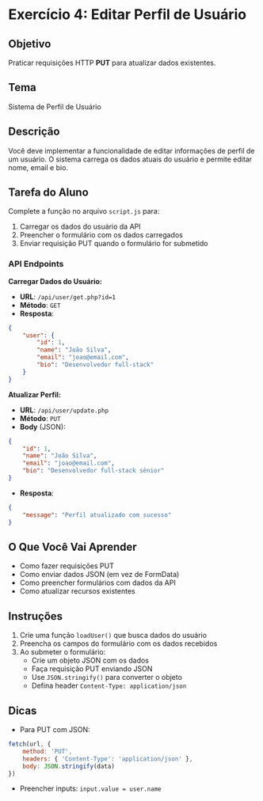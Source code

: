 # Exercício 4: Editar Perfil de Usuário

## Objetivo

Praticar requisições HTTP **PUT** para atualizar dados existentes.

## Tema

Sistema de Perfil de Usuário

## Descrição

Você deve implementar a funcionalidade de editar informações de perfil de um usuário. O sistema carrega os dados atuais do usuário e permite editar nome, email e bio.

## Tarefa do Aluno

Complete a função no arquivo `script.js` para:
1. Carregar os dados do usuário da API
2. Preencher o formulário com os dados carregados
3. Enviar requisição PUT quando o formulário for submetido

### API Endpoints

**Carregar Dados do Usuário:**
- **URL**: `/api/user/get.php?id=1`
- **Método**: `GET`
- **Resposta**:
```json
{
    "user": {
        "id": 1,
        "name": "João Silva",
        "email": "joao@email.com",
        "bio": "Desenvolvedor full-stack"
    }
}
```

**Atualizar Perfil:**
- **URL**: `/api/user/update.php`
- **Método**: `PUT`
- **Body** (JSON):
```json
{
    "id": 1,
    "name": "João Silva",
    "email": "joao@email.com",
    "bio": "Desenvolvedor full-stack sênior"
}
```
- **Resposta**:
```json
{
    "message": "Perfil atualizado com sucesso"
}
```

## O Que Você Vai Aprender

- Como fazer requisições PUT
- Como enviar dados JSON (em vez de FormData)
- Como preencher formulários com dados da API
- Como atualizar recursos existentes

## Instruções

1. Crie uma função `loadUser()` que busca dados do usuário
2. Preencha os campos do formulário com os dados recebidos
3. Ao submeter o formulário:
   - Crie um objeto JSON com os dados
   - Faça requisição PUT enviando JSON
   - Use `JSON.stringify()` para converter o objeto
   - Defina header `Content-Type: application/json`

## Dicas

- Para PUT com JSON:
```javascript
fetch(url, {
    method: 'PUT',
    headers: { 'Content-Type': 'application/json' },
    body: JSON.stringify(data)
})
```
- Preencher inputs: `input.value = user.name`
